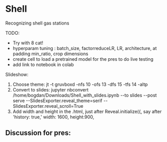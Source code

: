 # Shell
Recognizing shell gas stations

TODO:
- Try with 8 cat!
- hyperparam tuning : batch_size, factorreduceLR, LR, architecture, at padding min_ratio, crop dimensions
- create cell to load a pretrained model for the pres to do live testing
- add link to notebook in colab


Slideshow:
1) Choose theme: 
jt -t gruvboxd -nfs 10 -ofs 13 -dfs 15 -tfs 14 -altp 
2) Convert to slides:
jupyter nbconvert /home/bogdan/Downloads/Shell_with_slides.ipynb --to slides --post serve --SlidesExporter.reveal_theme=serif --SlidesExporter.reveal_scroll=True
3) Add width and height in the .html, just after Reveal.initialize({, say after 'history: true,'
width: 1600, height:900,

Discussion for pres:
- 

